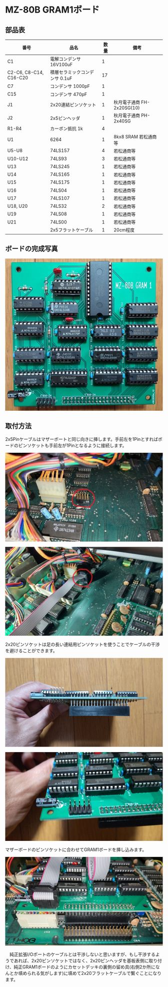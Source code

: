 # MZ-80B GRAM1ボード

## 部品表
|番号|品名|数量|備考|
| ------------ | ------------ | ------------ | ------------ |
|C1|電解コンデンサ 16V100uF|1||
|C2-C6, C8-C14, C16-C20|積層セラミックコンデンサ 0.1uF|17||
|C7|コンデンサ 1000pF|1||
|C15|コンデンサ 470pF|1||
|J1|2x20連結ピンソケット|1|秋月電子通商 FH-2x20SG(10)|
|J2|2x5ピンヘッダ|1|秋月電子通商 PH-2x40SG|
|R1-R4|カーボン抵抗 1k|4||
|U1|6264|1|8kx8 SRAM 若松通商等|
|U5-U8|74LS157|4|若松通商等|
|U10-U12|74LS93|3|若松通商等|
|U13|74LS245|1|若松通商等|
|U14|74LS165|1|若松通商等|
|U15|74LS175|1|若松通商等|
|U16|74LS04|1|若松通商等|
|U17|74LS107|1|若松通商等|
|U18, U20|74LS32|2|若松通商等|
|U19|74LS08|1|若松通商等|
|U21|74LS00|1|若松通商等|
||2x5フラットケーブル|1|20cm程度|

## ボードの完成写真
![MZ80B_GRAM1_01](https://github.com/yanataka60/MZ-80B_GRAM1/blob/main/JPEG/MZ80B_GRAM1_01.jpg)

## 取付方法
2x5Pinケーブルはマザーボートと同じ向きに挿します。手前左を1Pinとすればボードのピンソケットも手前左が1Pinとなるように接続します。

![MZ80B_GRAM1_02](https://github.com/yanataka60/MZ-80B_GRAM1/blob/main/JPEG/MZ80B_GRAM1_02.jpg)

![MZ80B_GRAM1_03](https://github.com/yanataka60/MZ-80B_GRAM1/blob/main/JPEG/MZ80B_GRAM1_03.jpg)

2x20ピンソケットは足の長い連結用ピンソケットを使うことでケーブルの干渉を避けることができます。

![MZ80B_GRAM1_04](https://github.com/yanataka60/MZ-80B_GRAM1/blob/main/JPEG/MZ80B_GRAM1_04.jpg)

![MZ80B_GRAM1_05](https://github.com/yanataka60/MZ-80B_GRAM1/blob/main/JPEG/MZ80B_GRAM1_05.jpg)

マザーボードのピンソケットに合わせてGRAM1ボードを挿し込みます。

![MZ80B_GRAM1_06](https://github.com/yanataka60/MZ-80B_GRAM1/blob/main/JPEG/MZ80B_GRAM1_06.jpg)

　純正拡張I/Oポートのケーブルとは干渉しないと思いますが、もし干渉するようであれば、2x20ピンソケットではなく、2x20ピンヘッダを基板表側に取り付け、純正GRAM1ボードのようにカセットデッキの裏側の留め具(右側2か所になんとか填められる気がします)に填めて2x20フラットケーブルで繋ぐことになります。
